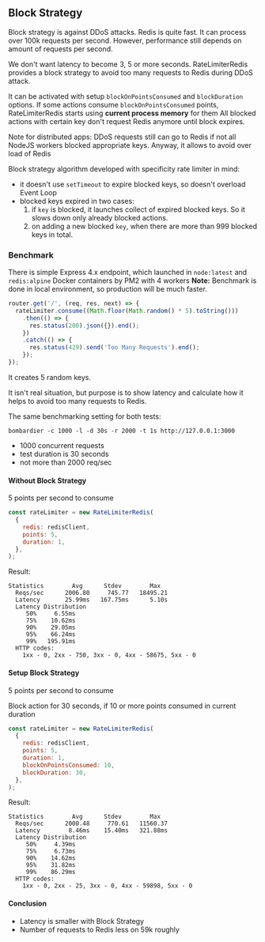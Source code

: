 ## Block Strategy

Block strategy is against DDoS attacks.
Redis is quite fast. It can process over 100k requests per second.
However, performance still depends on amount of requests per second.

We don't want latency to become 3, 5 or more seconds.
RateLimiterRedis provides a block strategy to avoid too many requests to Redis during DDoS attack.

It can be activated with setup `blockOnPointsConsumed` and `blockDuration` options.
If some actions consume `blockOnPointsConsumed` points, RateLimiterRedis starts using **current process memory** for them
All blocked actions with certain key don't request Redis anymore until block expires.

Note for distributed apps: DDoS requests still can go to Redis if not all NodeJS workers blocked appropriate keys.
Anyway, it allows to avoid over load of Redis

Block strategy algorithm developed with specificity rate limiter in mind:
* it doesn't use `setTimeout` to expire blocked keys, so doesn't overload Event Loop
* blocked keys expired in two cases:
    1. if `key` is blocked, it launches collect of expired blocked keys. 
    So it slows down only already blocked actions.
    1. on adding a new blocked `key`, when there are more than 999 blocked keys in total.


### Benchmark 

There is simple Express 4.x endpoint, 
which launched in `node:latest` and `redis:alpine` Docker containers by PM2 with 4 workers
**Note:** Benchmark is done in local environment, so production will be much faster.

```javascript
router.get('/', (req, res, next) => {
  rateLimiter.consume((Math.floor(Math.random() * 5).toString()))
    .then(() => {
      res.status(200).json({}).end();
    })
    .catch(() => {
      res.status(429).send('Too Many Requests').end();
    });
});
```

It creates 5 random keys. 

It isn't real situation, 
but purpose is to show latency and calculate how it helps to avoid too many requests to Redis.

The same benchmarking setting for both tests:

`bombardier -c 1000 -l -d 30s -r 2000 -t 1s http://127.0.0.1:3000`

* 1000 concurrent requests
* test duration is 30 seconds
* not more than 2000 req/sec



#### Without Block Strategy

5 points per second to consume

```javascript
const rateLimiter = new RateLimiterRedis(
  {
    redis: redisClient,
    points: 5,
    duration: 1,
  },
);
```

Result:
```text
Statistics        Avg      Stdev        Max
  Reqs/sec      2006.80     745.77   18495.21
  Latency       25.99ms   167.75ms      5.10s
  Latency Distribution
     50%     6.55ms
     75%    10.62ms
     90%    29.05ms
     95%    66.24ms
     99%   195.91ms
  HTTP codes:
    1xx - 0, 2xx - 750, 3xx - 0, 4xx - 58675, 5xx - 0
```

#### Setup Block Strategy

5 points per second to consume

Block action for 30 seconds, if 10 or more points consumed in current duration

```javascript
const rateLimiter = new RateLimiterRedis(
  {
    redis: redisClient,
    points: 5,
    duration: 1,
    blockOnPointsConsumed: 10,
    blockDuration: 30,
  },
);
```

Result:
```text
Statistics        Avg      Stdev        Max
  Reqs/sec      2000.48     770.61   11560.37
  Latency        8.46ms    15.40ms   321.88ms
  Latency Distribution
     50%     4.39ms
     75%     6.73ms
     90%    14.62ms
     95%    31.82ms
     99%    86.29ms
  HTTP codes:
    1xx - 0, 2xx - 25, 3xx - 0, 4xx - 59898, 5xx - 0
```

#### Conclusion

* Latency is smaller with Block Strategy
* Number of requests to Redis less on 59k roughly